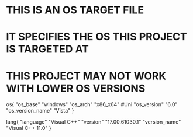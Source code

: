 # THIS IS AN OS TARGET FILE
# IT SPECIFIES THE OS THIS PROJECT IS TARGETED AT
# THIS PROJECT MAY NOT WORK WITH LOWER OS VERSIONS

os{
"os_base" "windows"
"os_arch" "x86_x64" #Uni
"os_version" "6.0"
"os_version_name" "Vista"
}

lang{
"language" "Visual C++"
"version" "17.00.61030.1"
"version_name" "Visual C++ 11.0"
}